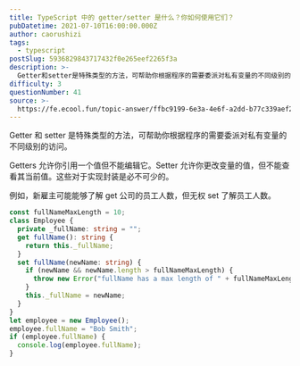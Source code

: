 ```yaml
---
title: TypeScript 中的 getter/setter 是什么？你如何使用它们？
pubDatetime: 2021-07-10T16:00:00.000Z
author: caorushizi
tags:
  - typescript
postSlug: 5936829843717432f0e265eef2265f3a
description: >-
  Getter和setter是特殊类型的方法，可帮助你根据程序的需要委派对私有变量的不同级别的访问。Getters允许你引用一个值但不能编辑它。Setter允许你更改变量的值，但不能查看其当前值。这些对
difficulty: 3
questionNumber: 41
source: >-
  https://fe.ecool.fun/topic-answer/ffbc9199-6e3a-4e6f-a2dd-b77c339aef2c?orderBy=updateTime&order=desc&tagId=19
---
```


Getter 和 setter 是特殊类型的方法，可帮助你根据程序的需要委派对私有变量的不同级别的访问。

Getters 允许你引用一个值但不能编辑它。Setter 允许你更改变量的值，但不能查看其当前值。这些对于实现封装是必不可少的。

例如，新雇主可能能够了解 get 公司的员工人数，但无权 set 了解员工人数。

```typescript
const fullNameMaxLength = 10;
class Employee {
  private _fullName: string = "";
  get fullName(): string {
    return this._fullName;
  }
  set fullName(newName: string) {
    if (newName && newName.length > fullNameMaxLength) {
      throw new Error("fullName has a max length of " + fullNameMaxLength);
    }
    this._fullName = newName;
  }
}
let employee = new Employee();
employee.fullName = "Bob Smith";
if (employee.fullName) {
  console.log(employee.fullName);
}
```
